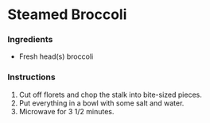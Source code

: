 # Steamed Broccoli

### Ingredients

- Fresh head(s) broccoli

### Instructions

1. Cut off florets and chop the stalk into bite-sized pieces.
2. Put everything in a bowl with some salt and water.
3. Microwave for 3 1/2 minutes.
